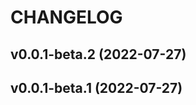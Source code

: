# CHANGELOG

<!--next-version-placeholder-->

## v0.0.1-beta.2 (2022-07-27)


## v0.0.1-beta.1 (2022-07-27)
